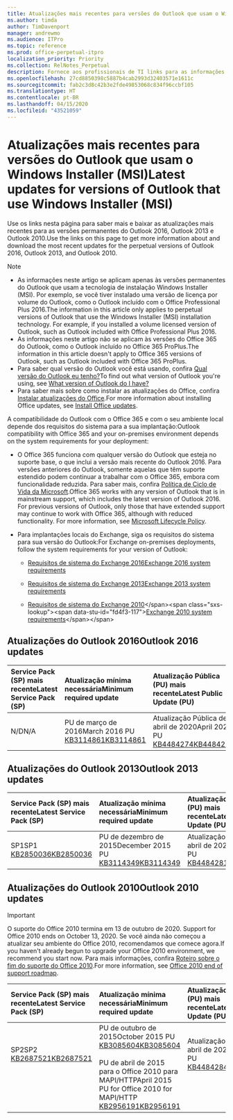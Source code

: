 ```yaml
---
title: Atualizações mais recentes para versões do Outlook que usam o Windows Installer (MSI)
ms.author: timda
author: TimDavenport
manager: andrewmo
ms.audience: ITPro
ms.topic: reference
ms.prod: office-perpetual-itpro
localization_priority: Priority
ms.collection: RelNotes_Perpetual
description: Fornece aos profissionais de TI links para as informações de atualização mais recentes para as versões permanentes do Outlook 2016, Outlook 2013 e Outlook 2010
ms.openlocfilehash: 27cd8850398c5887b4cab2993d32403571e1611c
ms.sourcegitcommit: fab2c3d8c42b3e2fde49853068c834f96ccbf105
ms.translationtype: HT
ms.contentlocale: pt-BR
ms.lasthandoff: 04/15/2020
ms.locfileid: "43521059"
---
```

# <a name="latest-updates-for-versions-of-outlook-that-use-windows-installer-msi"></a><span data-ttu-id="fd4f3-103">Atualizações mais recentes para versões do Outlook que usam o Windows Installer (MSI)</span><span class="sxs-lookup"><span data-stu-id="fd4f3-103">Latest updates for versions of Outlook that use Windows Installer (MSI)</span></span>

<span data-ttu-id="fd4f3-104">Use os links nesta página para saber mais e baixar as atualizações mais recentes para as versões permanentes do Outlook 2016, Outlook 2013 e Outlook 2010.</span><span class="sxs-lookup"><span data-stu-id="fd4f3-104">Use the links on this page to get more information about and download the most recent updates for the perpetual versions of Outlook 2016, Outlook 2013, and Outlook 2010.</span></span>
  
> [!NOTE]
> - <span data-ttu-id="fd4f3-p101">As informações neste artigo se aplicam apenas às versões permanentes do Outlook que usam a tecnologia de instalação Windows Installer (MSI). Por exemplo, se você tiver instalado uma versão de licença por volume do Outlook, como o Outlook incluído com o Office Professional Plus 2016.</span><span class="sxs-lookup"><span data-stu-id="fd4f3-p101">The information in this article only applies to perpetual versions of Outlook that use the Windows Installer (MSI) installation technology. For example, if you installed a volume licensed version of Outlook, such as Outlook included with Office Professional Plus 2016.</span></span>
> - <span data-ttu-id="fd4f3-107">As informações neste artigo não se aplicam às versões do Office 365 do Outlook, como o Outlook incluído no Office 365 ProPlus.</span><span class="sxs-lookup"><span data-stu-id="fd4f3-107">The information in this article doesn't apply to Office 365 versions of Outlook, such as Outlook included with Office 365 ProPlus.</span></span>
> - <span data-ttu-id="fd4f3-108">Para saber qual versão do Outlook você está usando, confira [Qual versão do Outlook eu tenho?](https://support.office.com/article/b3a9568c-edb5-42b9-9825-d48d82b2257c)</span><span class="sxs-lookup"><span data-stu-id="fd4f3-108">To find out what version of Outlook you're using, see [What version of Outlook do I have?](https://support.office.com/article/b3a9568c-edb5-42b9-9825-d48d82b2257c)</span></span>
> - <span data-ttu-id="fd4f3-109">Para saber mais sobre como instalar as atualizações do Office, confira [Instalar atualizações do Office](https://support.office.com/article/2ab296f3-7f03-43a2-8e50-46de917611c5).</span><span class="sxs-lookup"><span data-stu-id="fd4f3-109">For more information about installing Office updates, see [Install Office updates](https://support.office.com/article/2ab296f3-7f03-43a2-8e50-46de917611c5).</span></span> 
  
<span data-ttu-id="fd4f3-110">A compatibilidade do Outlook com o Office 365 e com o seu ambiente local depende dos requisitos do sistema para a sua implantação:</span><span class="sxs-lookup"><span data-stu-id="fd4f3-110">Outlook compatibility with Office 365 and your on-premises environment depends on the system requirements for your deployment:</span></span>
  
- <span data-ttu-id="fd4f3-p102">O Office 365 funciona com qualquer versão do Outlook que esteja no suporte base, o que inclui a versão mais recente do Outlook 2016. Para versões anteriores do Outlook, somente aquelas que têm suporte estendido podem continuar a trabalhar com o Office 365, embora com funcionalidade reduzida. Para saber mais, confira [Política de Ciclo de Vida da Microsoft](https://support.microsoft.com/lifecycle).</span><span class="sxs-lookup"><span data-stu-id="fd4f3-p102">Office 365 works with any version of Outlook that is in mainstream support, which includes the latest version of Outlook 2016. For previous versions of Outlook, only those that have extended support may continue to work with Office 365, although with reduced functionality. For more information, see [Microsoft Lifecycle Policy](https://support.microsoft.com/lifecycle).</span></span>
    
- <span data-ttu-id="fd4f3-114">Para implantações locais do Exchange, siga os requisitos do sistema para sua versão do Outlook:</span><span class="sxs-lookup"><span data-stu-id="fd4f3-114">For Exchange on-premises deployments, follow the system requirements for your version of Outlook:</span></span>
    
  - [<span data-ttu-id="fd4f3-115">Requisitos de sistema do Exchange 2016</span><span class="sxs-lookup"><span data-stu-id="fd4f3-115">Exchange 2016 system requirements</span></span>](https://docs.microsoft.com/Exchange/plan-and-deploy/system-requirements)
    
  - [<span data-ttu-id="fd4f3-116">Requisitos de sistema do Exchange 2013</span><span class="sxs-lookup"><span data-stu-id="fd4f3-116">Exchange 2013 system requirements</span></span>](https://docs.microsoft.com/exchange/exchange-2013-system-requirements-exchange-2013-help)
    
  - <span data-ttu-id="fd4f3-117">[Requisitos de sistema do Exchange 2010](https://docs.microsoft.com/previous-versions/office/exchange-server-2010/aa996719(v=exchg.141))</span><span class="sxs-lookup"><span data-stu-id="fd4f3-117">[Exchange 2010 system requirements](https://docs.microsoft.com/previous-versions/office/exchange-server-2010/aa996719(v=exchg.141))</span></span>

   
## <a name="outlook-2016-updates"></a><span data-ttu-id="fd4f3-118">Atualizações do Outlook 2016</span><span class="sxs-lookup"><span data-stu-id="fd4f3-118">Outlook 2016 updates</span></span>

|<span data-ttu-id="fd4f3-119">**Service Pack (SP) mais recente**</span><span class="sxs-lookup"><span data-stu-id="fd4f3-119">**Latest Service Pack (SP)**</span></span>|<span data-ttu-id="fd4f3-120">**Atualização mínima necessária**</span><span class="sxs-lookup"><span data-stu-id="fd4f3-120">**Minimum required update**</span></span>|<span data-ttu-id="fd4f3-121">**Atualização Pública (PU) mais recente**</span><span class="sxs-lookup"><span data-stu-id="fd4f3-121">**Latest Public Update (PU)**</span></span>|
|:-----|:-----|:-----|
|<span data-ttu-id="fd4f3-122">N/D</span><span class="sxs-lookup"><span data-stu-id="fd4f3-122">N/A</span></span>  <br/> |<span data-ttu-id="fd4f3-123">PU de março de 2016</span><span class="sxs-lookup"><span data-stu-id="fd4f3-123">March 2016 PU</span></span> <br/>[<span data-ttu-id="fd4f3-124">KB3114861</span><span class="sxs-lookup"><span data-stu-id="fd4f3-124">KB3114861</span></span>](https://support.microsoft.com/help/3114861) <br/> |<span data-ttu-id="fd4f3-125">Atualização Pública de abril de 2020</span><span class="sxs-lookup"><span data-stu-id="fd4f3-125">April 2020 PU</span></span> <br/>[<span data-ttu-id="fd4f3-126">KB4484274</span><span class="sxs-lookup"><span data-stu-id="fd4f3-126">KB4484274</span></span>](https://support.microsoft.com/help/4484274) 

## <a name="outlook-2013-updates"></a><span data-ttu-id="fd4f3-127">Atualizações do Outlook 2013</span><span class="sxs-lookup"><span data-stu-id="fd4f3-127">Outlook 2013 updates</span></span>

|<span data-ttu-id="fd4f3-128">**Service Pack (SP) mais recente**</span><span class="sxs-lookup"><span data-stu-id="fd4f3-128">**Latest Service Pack (SP)**</span></span>|<span data-ttu-id="fd4f3-129">**Atualização mínima necessária**</span><span class="sxs-lookup"><span data-stu-id="fd4f3-129">**Minimum required update**</span></span>|<span data-ttu-id="fd4f3-130">**Atualização Pública (PU) mais recente**</span><span class="sxs-lookup"><span data-stu-id="fd4f3-130">**Latest Public Update (PU)**</span></span>|
|:-----|:-----|:-----|
|<span data-ttu-id="fd4f3-131">SP1</span><span class="sxs-lookup"><span data-stu-id="fd4f3-131">SP1</span></span>  <br/>[<span data-ttu-id="fd4f3-132">KB2850036</span><span class="sxs-lookup"><span data-stu-id="fd4f3-132">KB2850036</span></span>](https://go.microsoft.com/fwlink/p/?LinkId=512538) <br/> |<span data-ttu-id="fd4f3-133">PU de dezembro de 2015</span><span class="sxs-lookup"><span data-stu-id="fd4f3-133">December 2015 PU</span></span> <br/>[<span data-ttu-id="fd4f3-134">KB3114349</span><span class="sxs-lookup"><span data-stu-id="fd4f3-134">KB3114349</span></span>](https://support.microsoft.com/kb/3114349) <br/> |<span data-ttu-id="fd4f3-135">Atualização Pública de abril de 2020</span><span class="sxs-lookup"><span data-stu-id="fd4f3-135">April 2020 PU</span></span> <br/>[<span data-ttu-id="fd4f3-136">KB4484281</span><span class="sxs-lookup"><span data-stu-id="fd4f3-136">KB4484281</span></span>](https://support.microsoft.com/help/4484281)  |
   
## <a name="outlook-2010-updates"></a><span data-ttu-id="fd4f3-137">Atualizações do Outlook 2010</span><span class="sxs-lookup"><span data-stu-id="fd4f3-137">Outlook 2010 updates</span></span>
> [!IMPORTANT]
<span data-ttu-id="fd4f3-138">O suporte do Office 2010 termina em 13 de outubro de 2020. </span><span class="sxs-lookup"><span data-stu-id="fd4f3-138">Support for Office 2010 ends on October 13, 2020.</span></span> <span data-ttu-id="fd4f3-139">Se você ainda não começou a atualizar seu ambiente do Office 2010, recomendamos que comece agora.</span><span class="sxs-lookup"><span data-stu-id="fd4f3-139">If you haven't already begun to upgrade your Office 2010 environment, we recommend you start now.</span></span> <span data-ttu-id="fd4f3-140">Para mais informações, confira [Roteiro sobre o fim do suporte do Office 2010](https://docs.microsoft.com/DeployOffice/office-2010-end-support-roadmap).</span><span class="sxs-lookup"><span data-stu-id="fd4f3-140">For more information, see [Office 2010 end of support roadmap](https://docs.microsoft.com/DeployOffice/office-2010-end-support-roadmap).</span></span>

|<span data-ttu-id="fd4f3-141">**Service Pack (SP) mais recente**</span><span class="sxs-lookup"><span data-stu-id="fd4f3-141">**Latest Service Pack (SP)**</span></span>|<span data-ttu-id="fd4f3-142">**Atualização mínima necessária**</span><span class="sxs-lookup"><span data-stu-id="fd4f3-142">**Minimum required update**</span></span>|<span data-ttu-id="fd4f3-143">**Atualização Pública (PU) mais recente**</span><span class="sxs-lookup"><span data-stu-id="fd4f3-143">**Latest Public Update (PU)**</span></span>|
|:-----|:-----|:-----|
|<span data-ttu-id="fd4f3-144">SP2</span><span class="sxs-lookup"><span data-stu-id="fd4f3-144">SP2</span></span> <br/>[<span data-ttu-id="fd4f3-145">KB2687521</span><span class="sxs-lookup"><span data-stu-id="fd4f3-145">KB2687521</span></span>](https://go.microsoft.com/fwlink/p/?LinkId=512542) <br><br><br><br/> |<span data-ttu-id="fd4f3-146">PU de outubro de 2015</span><span class="sxs-lookup"><span data-stu-id="fd4f3-146">October 2015 PU</span></span> <br/> [<span data-ttu-id="fd4f3-147">KB3085604</span><span class="sxs-lookup"><span data-stu-id="fd4f3-147">KB3085604</span></span>](https://support.microsoft.com/kb/3085604) <br/><br/>  <span data-ttu-id="fd4f3-148">PU de abril de 2015 para o Office 2010 para MAPI/HTTP</span><span class="sxs-lookup"><span data-stu-id="fd4f3-148">April 2015 PU for Office 2010 for MAPI/HTTP</span></span> <br/> [<span data-ttu-id="fd4f3-149">KB2956191</span><span class="sxs-lookup"><span data-stu-id="fd4f3-149">KB2956191</span></span>](https://support.microsoft.com/help/2956191/april-14-2015-update-for-office-2010-kb2956191) <br/> |<span data-ttu-id="fd4f3-150">Atualização Pública de abril de 2020</span><span class="sxs-lookup"><span data-stu-id="fd4f3-150">April 2020 PU</span></span> <br/>[<span data-ttu-id="fd4f3-151">KB4484284</span><span class="sxs-lookup"><span data-stu-id="fd4f3-151">KB4484284</span></span>](https://support.microsoft.com/help/4484284) <br><br><br><br/>|
   

